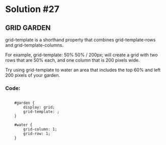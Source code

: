 
# Solution #27

## GRID GARDEN

grid-template is a shorthand property that combines grid-template-rows and grid-template-columns.

For example, grid-template: 50% 50% / 200px; will create a grid with two rows that are 50% each, and one column that is 200 pixels wide.

Try using grid-template to water an area that includes the top 60% and left 200 pixels of your garden.

### Code: 

```

    #garden {
        display: grid;
        grid-template: ;
    }

    #water {
        grid-column: 1;
        grid-row: 1;
    }

```